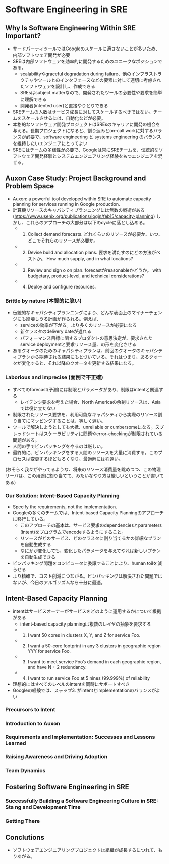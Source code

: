 Software Engineering in SRE
===========================

## Why Is Software Engineering Within SRE Important?

- サードパーティツールではGoogleのスケールに適さないことが多いため、内部ソフトウェア開発が必要
- SREは内部ソフトウェアを効率的に開発するためのユニークなポジションである。
  - scalabilityやgraceful degradation during failure、他のインフラストラクチャやツールとのインタフェースなどの要素に対して適切に考慮されたソフトウェアを設計し、作成できる
  - SREsはsubject matterなので、開発されたツールの必要性や要求を簡単に理解できる
  - 開発者(intented user)と直接やりとりできる
- SREチームの人数はサービス成長に対してスケールするべきではない。チームをスケールさせるには、自動化などが必要。
- 本格的なソフトウェア開発プロジェクトはSREsのキャリアに開発の機会を与える。長期プロジェクトになると、割り込みとon-call workに対するバランスが必要で、software engineering と systems engineering のバランスを維持したいエンジニアにとってよい
- SREにはチームの多様性が必要で、Googleは常にSREチームを、伝統的なソフトウェア開発経験とシステムエンジニアリング経験をもつエンジニアを混ぜる。

## Auxon Case Study: Project Background and Problem Space

- Auxon: a powerful tool developed within SRE to automate capacity planning for services running in Google production.
- 計算機リソースのキャパシティプランニングには無数の戦術がある (https://www.usenix.org/publications/login/feb15/capacity-planning) しかし、これらのアプローチの大部分は以下のcycleに落とし込める。
  - 1. Collect demand forecasts. どれくらいのリソースが必要か、いつ、どこでそれらのリソースが必要か。
  - 2. Devise build and allocation plans. 要求を満たすのにどの方法がベストか。 How much supply, and in what locations?
  - 3. Review and sign o  on plan. forecastがreasonableかどうか。 with budgetary, product-level, and technical considerations?
  - 4. Deploy and configure resources.

### Brittle by nature (本質的に脆い)

- 伝統的なキャパシティプランニングにより、どんな表面上のマイナーチェンジにも崩壊しうる計画が作られる。例えば、
  - serviceの効率が下がる。より多くのリソースが必要になる
  - 新クラスタのdelivery dateが遅れる
  - パフォーマンス目標に関するプロダクトの意思決定が、要求されたservice deploymentと要求リソース量、の形を変化させる
- あるクオータのためのキャパシティプランは、前回のクオータのキャパシティプランから期待される結果にもとづいている。それはつまり、あるクオータが変化すると、それ以降のクオータを更新する結果になる。

### Laborious and imprecise (面倒で不正確)

- すべてのforecast(予測)には制限とパラメータがあり、制限はintentと関連する
  - レイテンシ要求を考えた場合、North Americaの余剰リソースは、Asiaでは役に立たない
- 制限されたリソース要求を、利用可能なキャパシティから実際のリソース割り当てにマッピングすることは、等しく遅い。
- ツールで解決しようとしても大抵、unreliable or cumbersomeになる。スプレッドシートはスケーラビリティに問題やerror-checkingが制限されている問題がある。
- 人間の手でビンパッキングをやるのは厳しい。
- 最終的に、ビンパッキングをする人間のリソースを大量に消費する。このプロセスは変更するほどもろくなり、最適解には程遠い。

(おそらく我々がやってるような、将来のリソース消費量を眺めつつ、この物理サーバは、この用途に割り当てて、みたいなやり方は厳しいということが書いてある)

### Our Solution: Intent-Based Capacity Planning

- Specify the requirements, not the implementation.
- Googleの多くのチームでは、Intent-based Capacity Planningのアプローチに移行している。
  - このアプローチの基本は、サービス要求のdependenciesとparameters (intent)をプログラムでencodeするようにすること。
  - リソースがどのサービス、どのクラスタに割り当てるかの詳細なプランを自動生成する
  - なにかが変化しても、変化したパラメータを与えてやれば新しいプランを自動生成できる
- ビンパッキング問題をコンピュータに委譲することにより、human toilを減らせる
- より精確で、コスト削減につながる。ビンパッキングは解決された問題ではないが、今日のアルゴリズムなら十分に最適。

## Intent-Based Capacity Planning

- intentはサービスオーナーがサービスをどのように運用するかについて根拠がある
  - intent-based capacity planningは複数のレイヤの抽象を要求する
  - 1. I want 50 cores in clusters X, Y, and Z for service Foo.
  - 2. I want a 50-core footprint in any 3 clusters in geographic region YYY for service Foo.
  - 3. I want to meet service Foo’s demand in each geographic region, and have N + 2 redundancy.
  - 4. I want to run service Foo at 5 nines (99.999%) of reliability 
- 理想的にはすべてのレベルのintentを同時にサポートすべき
- Googleの経験では、ステップ3. がintentとimplementationのバランスがよい

### Precursors to Intent

### Introduction to Auxon

### Requirements and Implementation: Successes and Lessons Learned

### Raising Awareness and Driving Adoption

### Team Dynamics

## Fostering Software Engineering in SRE

### Successfully Building a Software Engineering Culture in SRE: Sta ng and Development Time

### Getting There

## Conclutions

- ソフトウェアエンジニアリングプロジェクトは組織が成長するにつれて、もりあがる。

